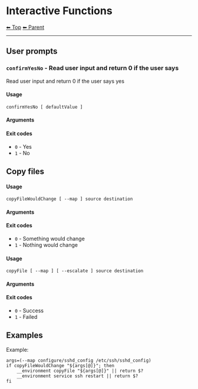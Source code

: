 # Interactive Functions

<!-- TEMPLATE header 2 -->
[⬅ Top](index.md) [⬅ Parent ](../index.md)
<hr />

## User prompts


### `confirmYesNo` - Read user input and return 0 if the user says

Read user input and return 0 if the user says yes

#### Usage

    confirmYesNo [ defaultValue ]
    

#### Arguments



#### Exit codes

- `0` - Yes
- `1` - No

## Copy files 


#### Usage

    copyFileWouldChange [ --map ] source destination
    

#### Arguments



#### Exit codes

- `0` - Something would change
- `1` - Nothing would change

#### Usage

    copyFile [ --map ] [ --escalate ] source destination
    

#### Arguments



#### Exit codes

- `0` - Success
- `1` - Failed

## Examples

Example:

    args=(--map configure/sshd_config /etc/ssh/sshd_config)
    if copyFileWouldChange "${args[@]}"; then
        __environment copyFile "${args[@]}" || return $?
        __environment service ssh restart || return $?
    fi
